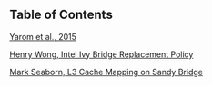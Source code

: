 ## Table of Contents

[Yarom et al., 2015](yarom_intel_llc.md)

[Henry Wong, Intel Ivy Bridge Replacement Policy](https://blog.stuffedcow.net/2013/01/ivb-cache-replacement/)

[Mark Seaborn, L3 Cache Mapping on Sandy Bridge](http://lackingrhoticity.blogspot.com/2015/04/l3-cache-mapping-on-sandy-bridge-cpus.html)
